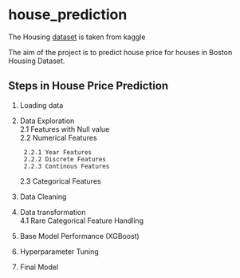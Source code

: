 # house_prediction

The  Housing [dataset](https://www.kaggle.com/c/house-prices-advanced-regression-techniques/data) is taken from kaggle 
 
The aim of the project is to predict house price for houses in Boston Housing Dataset.
## Steps in House Price Prediction  

1. Loading data  
2. Data Exploration  
    2.1 Features with Null value  
    2.2 Numerical Features     
        
        2.2.1 Year Features
        2.2.2 Discrete Features    
        2.2.3 Continous Features 
        
    2.3 Categorical Features
3. Data Cleaning  
4. Data transformation  
   4.1 Rare Categorical Feature Handling  
5. Base Model Performance (XGBoost)
6. Hyperparameter Tuning
7. Final Model